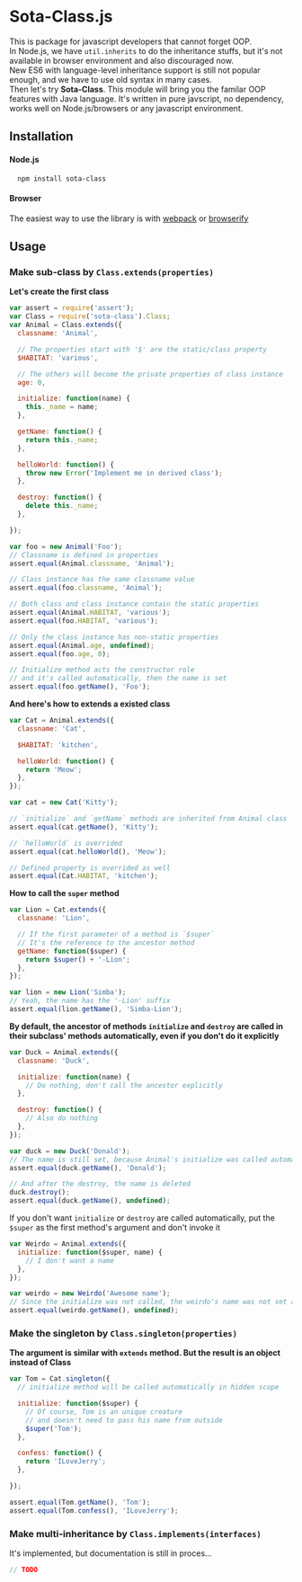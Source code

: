 # Sota-Class.js
This is package for javascript developers that cannot forget OOP.  
In Node.js, we have `util.inherits` to do the inheritance stuffs, but it's not available in browser environment and also discouraged now.  
New ES6 with language-level inheritance support is still not popular enough, and we have to use old syntax in many cases.  
Then let's try **Sota-Class**. This module will bring you the familar OOP features with Java language. It's written in pure javscript, no dependency, works well on Node.js/browsers or any javascript environment.

## Installation

#### Node.js
```
  npm install sota-class
```

#### Browser
The easiest way to use the library is with [webpack](http://webpack.github.io) or [browserify](http://browserify.org)

## Usage

### Make sub-class by `Class.extends(properties)`

**Let's create the first class**

```js
var assert = require('assert');
var Class = require('sota-class').Class;
var Animal = Class.extends({
  classname: 'Animal',

  // The properties start with '$' are the static/class property
  $HABITAT: 'various',

  // The others will become the private properties of class instance
  age: 0,

  initialize: function(name) {
    this._name = name;
  },

  getName: function() {
    return this._name;
  },

  helloWorld: function() {
    throw new Error('Implement me in derived class');
  },

  destroy: function() {
    delete this._name;
  },

});

var foo = new Animal('Foo');
// Classname is defined in properties
assert.equal(Animal.classname, 'Animal');

// Class instance has the same classname value
assert.equal(foo.classname, 'Animal');

// Both class and class instance contain the static properties
assert.equal(Animal.HABITAT, 'various');
assert.equal(foo.HABITAT, 'various');

// Only the class instance has non-static properties
assert.equal(Animal.age, undefined);
assert.equal(foo.age, 0);

// Initialize method acts the constructor role
// and it's called automatically, then the name is set
assert.equal(foo.getName(), 'Foo');
```

**And here's how to extends a existed class**

```js
var Cat = Animal.extends({
  classname: 'Cat',

  $HABITAT: 'kitchen',

  helloWorld: function() {
    return 'Meow';
  },
});

var cat = new Cat('Kitty');

// `initialize` and `getName` methods are inherited from Animal class
assert.equal(cat.getName(), 'Kitty');

// `helloWorld` is overrided
assert.equal(cat.helloWorld(), 'Meow');

// Defined property is overrided as well
assert.equal(Cat.HABITAT, 'kitchen');
```

**How to call the `super` method**

```js
var Lion = Cat.extends({
  classname: 'Lion',

  // If the first parameter of a method is `$super`
  // It's the reference to the ancestor method
  getName: function($super) {
    return $super() + '-Lion';
  },
});

var lion = new Lion('Simba');
// Yeah, the name has the '-Lion' suffix
assert.equal(lion.getName(), 'Simba-Lion');
```

**By default, the ancestor of methods `initialize` and `destroy` are called in their subclass' methods automatically, even if you don't do it explicitly**

```js
var Duck = Animal.extends({
  classname: 'Duck',

  initialize: function(name) {
    // Do nothing, don't call the ancestor explicitly
  },

  destroy: function() {
    // Also do nothing
  },
});

var duck = new Duck('Donald');
// The name is still set, because Animal's initialize was called automatically
assert.equal(duck.getName(), 'Donald');

// And after the destroy, the name is deleted
duck.destroy();
assert.equal(duck.getName(), undefined);
```

If you don't want `initialize` or `destroy` are called automatically, put the `$super` as the first method's argument and don't invoke it

```js
var Weirdo = Animal.extends({
  initialize: function($super, name) {
    // I don't want a name
  },
});

var weirdo = new Weirdo('Awesome name');
// Since the initialize was not called, the weirdo's name was not set as well
assert.equal(weirdo.getName(), undefined);
```

### Make the singleton by `Class.singleton(properties)`

**The argument is similar with `extends` method. But the result is an object instead of Class**
```js
var Tom = Cat.singleton({
  // initialize method will be called automatically in hidden scope

  initialize: function($super) {
    // Of course, Tom is an unique creature
    // and doesn't need to pass his name from outside
    $super('Tom');
  },

  confess: function() {
    return 'ILoveJerry';
  },

});

assert.equal(Tom.getName(), 'Tom');
assert.equal(Tom.confess(), 'ILoveJerry');
```

### Make multi-inheritance by `Class.implements(interfaces)`
It's implemented, but documentation is still in proces...

```js
// TODO

```










